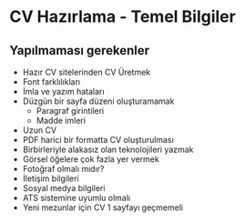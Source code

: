 # CV Hazırlama - Temel Bilgiler
## Yapılmaması gerekenler
* Hazır CV sitelerinden CV Üretmek
* Font farklılıkları
* İmla ve yazım hataları
* Düzgün bir sayfa düzeni oluşturamamak
    * Paragraf girintileri
    * Madde imleri
* Uzun CV
* PDF harici bir formatta CV oluşturulması
* Birbirleriyle alakasız olan teknolojileri yazmak
* Görsel öğelere çok fazla yer vermek
* Fotoğraf olmalı mıdır?
* İletişim bilgileri
* Sosyal medya bilgileri
* ATS sistemine uyumlu olmalı
* Yeni mezunlar için CV 1 sayfayı geçmemeli
